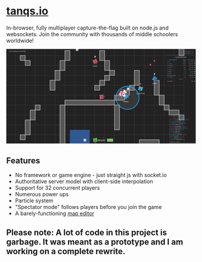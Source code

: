# [tanqs.io](http://tanqs.io)

In-browser, fully multiplayer capture-the-flag built on node.js and websockets. Join the community with thousands of middle schoolers worldwide!

![A nice screenshot](tanqs-screen.png)

## Features

* No framework or game engine - just straight js with socket.io
* Authoritative server model with client-side interpolation
* Support for 32 concurrent players
* Numerous power ups
* Particle system
* "Spectator mode" follows players before you join the game
* A barely-functioning [map editor](http://tanqs.io/map.html)

## Please note: A lot of code in this project is garbage. It was meant as a prototype and I am working on a complete rewrite.
